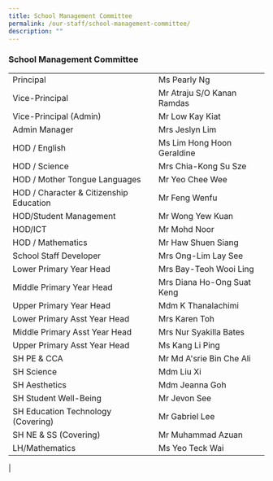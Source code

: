 ```yaml
---
title: School Management Committee
permalink: /our-staff/school-management-committee/
description: ""
---
```

### **School Management Committee**

|||
|-----|-----|
| Principal | Ms Pearly Ng  |   
| Vice-Principal |  Mr Atraju S/O Kanan Ramdas |  
| Vice-Principal (Admin) | Mr Low Kay Kiat  |
| Admin Manager | Mrs Jeslyn Lim  | 
| HOD / English | Ms Lim Hong Hoon Geraldine  | 
| HOD / Science | Mrs Chia-Kong Su Sze  | 
| HOD / Mother Tongue Languages  | Mr Yeo Chee Wee  |  
| HOD / Character & Citizenship Education | Mr Feng Wenfu  | 
| HOD/Student Management | Mr Wong Yew Kuan  | 
| HOD/ICT  | Mr Mohd Noor  | 
| HOD / Mathematics | Mr Haw Shuen Siang   | 
| School Staff Developer  | Mrs Ong-Lim Lay See  | 
| Lower Primary Year Head | Mrs Bay-Teoh Wooi Ling   | 
| Middle Primary Year Head | Mrs Diana Ho-Ong Suat Keng  | 
| Upper Primary Year Head | Mdm K Thanalachimi  | 
| Lower Primary Asst Year Head | Mrs Karen Toh  | 
| Middle Primary Asst Year Head | Mrs Nur Syakilla Bates  | 
| Upper Primary Asst Year Head | Ms Kang Li Ping   | 
| SH PE & CCA | Mr Md A'srie Bin Che Ali  | 
| SH Science | Mdm Liu Xi   |
| SH Aesthetics | Mdm Jeanna Goh   | 
| SH Student Well-Being | Mr Jevon See  | 
| SH Education Technology (Covering)  | Mr Gabriel Lee  | 
| SH NE & SS (Covering)  | Mr Muhammad Azuan    | 
| LH/Mathematics | Ms Yeo Teck Wai  | 
|